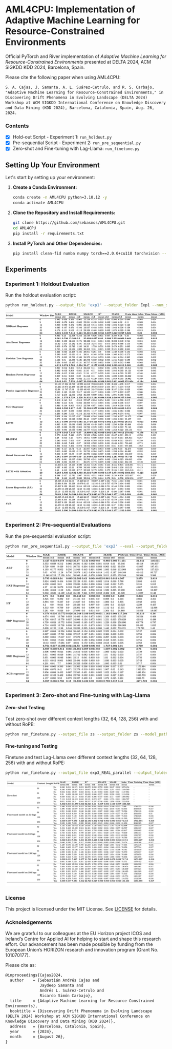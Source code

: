 # AML4CPU: Implementation of Adaptive Machine Learning for Resource-Constrained Environments

Official PyTorch and River implementation of *Adaptive Machine Learning for Resource-Constrained Environments* presented at DELTA 2024, ACM SIGKDD KDD 2024, Barcelona, Spain.

Please cite the following paper when using AML4CPU:
```
S. A. Cajas, J. Samanta, A. L. Suárez-Cetrulo, and R. S. Carbajo, "Adaptive Machine Learning for Resource-Constrained Environments," in Discovering Drift Phenomena in Evolving Landscape (DELTA 2024) Workshop at ACM SIGKDD International Conference on Knowledge Discovery and Data Mining (KDD 2024), Barcelona, Catalonia, Spain, Aug. 26, 2024.
```

### Contents

- [x] Hold-out Script - Experiment 1: `run_holdout.py`
- [x] Pre-sequential Script - Experiment 2: `run_pre_sequential.py`
- [x] Zero-shot and Fine-tuning with Lag-Llama: `run_finetune.py`

## Setting Up Your Environment

Let's start by setting up your environment:

1. **Create a Conda Environment:**
   ```bash
   conda create -n AML4CPU python=3.10.12 -y
   conda activate AML4CPU
   ```
2. **Clone the Repository and Install Requirements:**
   ```bash
   git clone https://github.com/sebasmos/AML4CPU.git
   cd AML4CPU
   pip install -r requirements.txt
   ```

3. **Install PyTorch and Other Dependencies:**
   ```bash
   pip install clean-fid numba numpy torch==2.0.0+cu118 torchvision --force-reinstall --extra-index-url https://download.pytorch.org/whl/cu118
   ```

## Experiments

### Experiment 1: Holdout Evaluation

Run the holdout evaluation script:
```bash
python run_holdout.py --output_file 'exp1' --output_folder Exp1 --num_seeds 20
```

![exp2](https://github.com/sebasmos/AML4CPU/blob/main/data/figures/exp2.png)

### Experiment 2: Pre-sequential Evaluations

Run the pre-sequential evaluation script:
```bash
python run_pre_sequential.py --output_file 'exp2' --eval --output_folder Exp2 --num_seeds 20
```
![exp1](https://github.com/sebasmos/AML4CPU/blob/main/data/figures/exp1.png)

### Experiment 3: Zero-shot and Fine-tuning with Lag-Llama

#### Zero-shot Testing

Test zero-shot over different context lengths (32, 64, 128, 256) with and without RoPE:
```bash
python run_finetune.py --output_file zs --output_folder zs --model_path ./models/lag_llama_models/lag-llama.ckpt --eval_multiple_zero_shot --max_epochs 50 --num_seeds 20
```

#### Fine-tuning and Testing

Finetune and test Lag-Llama over different context lengths (32, 64, 128, 256) with and without RoPE:
```bash
python run_finetune.py --output_file exp3_REAL_parallel --output_folder Exp3 --model_path ./models/lag_llama_models/lag-llama.ckpt --max_epochs 50 --num_seeds 20 --eval_multiple
```

![exp3](https://github.com/sebasmos/AML4CPU/blob/main/data/figures/exp3.png)



### License

This project is licensed under the MIT License. See [LICENSE](LICENSE) for details.

### Acknoledgements

We are grateful to our colleagues at the EU Horizon project ICOS and Ireland’s Centre for Applied AI for helping to start and shape this research effort. Our advancement has been made possible by funding from the European Union’s HORIZON research and innovation program (Grant No. 101070177).

Please cite as:

```
@inproceedings{Cajas2024,
  author    = {Sebastián Andrés Cajas and
               Jaydeep Samanta and
               Andrés L. Suárez-Cetrulo and
               Ricardo Simón Carbajo},
  title     = {Adaptive Machine Learning for Resource-Constrained Environments},
  booktitle = {Discovering Drift Phenomena in Evolving Landscape (DELTA 2024) Workshop at ACM SIGKDD International Conference on Knowledge Discovery and Data Mining (KDD 2024)},
  address   = {Barcelona, Catalonia, Spain},
  year      = {2024},
  month     = {August 26},
}
```
